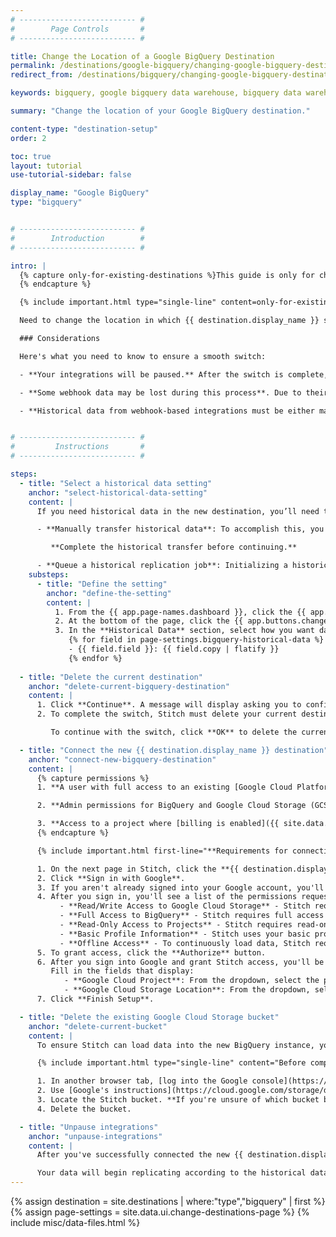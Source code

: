 ```yaml
---
# -------------------------- #
#        Page Controls       #
# -------------------------- #

title: Change the Location of a Google BigQuery Destination
permalink: /destinations/google-bigquery/changing-google-bigquery-destination-data-locations
redirect_from: /destinations/bigquery/changing-google-bigquery-destination-data-locations

keywords: bigquery, google bigquery data warehouse, bigquery data warehouse, bigquery etl, etl to bigquery, bigquery destination

summary: "Change the location of your Google BigQuery destination."

content-type: "destination-setup"
order: 2

toc: true
layout: tutorial
use-tutorial-sidebar: false

display_name: "Google BigQuery"
type: "bigquery"


# -------------------------- #
#        Introduction        #
# -------------------------- #

intro: |
  {% capture only-for-existing-destinations %}This guide is only for changing **existing** {{ destination.display_name }} destinations, or those already connected to Stitch. To connect a new {{ destination.display_name }} destination, [refer to these instructions]({{ link.destinations.setup.bigquery | prepend: site.baseurl }}).
  {% endcapture %}

  {% include important.html type="single-line" content=only-for-existing-destinations %}

  Need to change the location in which {{ destination.display_name }} stores your data? Using Stitch's Destination Change feature, you can delete the current destination and connect a new one with the desired data storage location.

  ### Considerations

  Here's what you need to know to ensure a smooth switch:

  - **Your integrations will be paused.** After the switch is complete, you'll need to manually unpause the integrations you'd like to resume.

  - **Some webhook data may be lost during this process**. Due to their continuous, real-time nature, some webhook data may be lost during the switch.

  - **Historical data from webhook-based integrations must be either manually backfilled or replayed**. Some webhook providers - such as Segment - allow customers on certain plans to ‘replay’ their historical data. This feature varies from provider to provider and may not always be available.


# -------------------------- #
#         Instructions       #
# -------------------------- #

steps:
  - title: "Select a historical data setting"
    anchor: "select-historical-data-setting"
    content: |
      If you need historical data in the new destination, you’ll need to either manually transfer your historical data or queue a historical replication job.

      - **Manually transfer historical data**: To accomplish this, you can use Google's UI to import the existing datasets into the new {{ destination.display_name }} instance. Ensure that all dataset names remain the same during the transfer, or loading errors may occur.

         **Complete the historical transfer before continuing.**

      - **Queue a historical replication job**: Initializing a historical replication will re-replicate all historical data from your integrations. For SaaS integrations, Stitch will replicate data beginning with the **Start Date** currently in the integration's settings.
    substeps:
      - title: "Define the setting"
        anchor: "define-the-setting"
        content: |
          1. From the {{ app.page-names.dashboard }}, click the {{ app.menu-paths.destination-settings }}.
          2. At the bottom of the page, click the {{ app.buttons.change-destination }} button.
          3. In the **Historical Data** section, select how you want data to be replicated to the new destination: 
             {% for field in page-settings.bigquery-historical-data %}
             - {{ field.field }}: {{ field.copy | flatify }}
             {% endfor %}
  
  - title: "Delete the current destination"
    anchor: "delete-current-bigquery-destination"
    content: |
      1. Click **Continue**. A message will display asking you to confirm the removal of the current destination's settings.
      2. To complete the switch, Stitch must delete your current destination configuration. **Note**: This will not delete data in the destination itself - it only clears this destination's settings from Stitch.

         To continue with the switch, click **OK** to delete the current destination settings.

  - title: "Connect the new {{ destination.display_name }} destination"
    anchor: "connect-new-bigquery-destination"
    content: |
      {% capture permissions %}
      1. **A user with full access to an existing [Google Cloud Platform (GCP) project within {{ destination.display_name }}]({{ site.data.destinations[destination.type]resource-links.setup-project }}){:target="_blank"}**.

      2. **Admin permissions for BigQuery and Google Cloud Storage (GCS)**. This includes the BigQuery Admin and Storage Admin permissions. Stitch requires these permissions to [create and use a GCS bucket](https://cloud.google.com/storage/docs/access-control/bucket-level-iam){:target="_blank"} to load replicated data into BigQuery.

      3. **Access to a project where [billing is enabled]({{ site.data.destinations[destination.type]resource-links.enable-billing }}){:target="_blank"} and a credit card is attached**. Even if you're using BigQuery's free trial, billing must still be enabled for Stitch to load data.
      {% endcapture %}

      {% include important.html first-line="**Requirements for connecting BigQuery:**" content=permissions %}

      1. On the next page in Stitch, click the **{{ destination.display_name }}** icon.
      2. Click **Sign in with Google**.
      3. If you aren't already signed into your Google account, you'll be prompted for your credentials.
      4. After you sign in, you'll see a list of the permissions requested by Stitch:
           - **Read/Write Access to Google Cloud Storage** - Stitch requires Read/Write access to create and use a GCS bucket to load replicated data into BigQuery.
           - **Full Access to BigQuery** - Stitch requires full access to be able to create datasets and load data into BigQuery.
           - **Read-Only Access to Projects** - Stitch requires read-only access to projects to allow you to select a project to use during the BigQuery setup process.
           - **Basic Profile Information** - Stitch uses your basic profile info to retrieve your user ID.
           - **Offline Access** - To continuously load data, Stitch requires offline access. This allows the authorization token generated during setup process to be used for more than an hour after the initial authentication takes place.
      5. To grant access, click the **Authorize** button.
      6. After you sign into Google and grant Stitch access, you'll be redirected back to Stitch.
         Fill in the fields that display:
            - **Google Cloud Project**: From the dropdown, select the project you want to connect to Stitch.
            - **Google Cloud Storage Location**: From the dropdown, select the new location you want to use.
      7. Click **Finish Setup**.

  - title: "Delete the existing Google Cloud Storage bucket"
    anchor: "delete-current-bucket"
    content: |
      To ensure Stitch can load data into the new BigQuery instance, you'll need to delete the Google Cloud Storage (GCS) bucket that's attached to the project.

      {% include important.html type="single-line" content="Before completing this step, verify that all data you want to retain has been transferred. Google permanently deletes objects within buckets, and they cannot be recovered after this process completes." %}

      1. In another browser tab, [log into the Google console](https://console.cloud.google.com/).
      2. Use [Google's instructions](https://cloud.google.com/storage/docs/deleting-buckets) to locate the bucket in Google's UI.
      3. Locate the Stitch bucket. **If you're unsure of which bucket belongs to Stitch**, reach out to Stitch support.
      4. Delete the bucket.

  - title: "Unpause integrations"
    anchor: "unpause-integrations"
    content: |
      After you've successfully connected the new {{ destination.display_name }} destination and deleted the original Stitch GCS bucket, un-pause your integrations in Stitch.

      Your data will begin replicating according to the historical data option selected in [Step 1](#select-historical-data-setting).
---
```

{% assign destination = site.destinations | where:"type","bigquery" | first %}
{% assign page-settings = site.data.ui.change-destinations-page %}
{% include misc/data-files.html %}